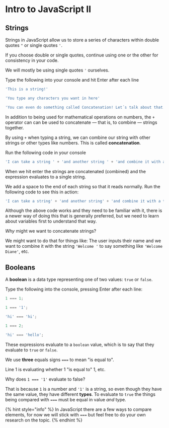 # Intro to JavaScript II

## **Strings**

Strings in JavaScript allow us to store a series of characters within double quotes `"` or single quotes `'`.

If you choose double or single quotes, continue using one or the other for consistency in your code.

We will mostly be using single quotes `'` ourselves.

Type the following into your console and hit Enter after each line

```javascript
'This is a string!'

'You type any characters you want in here'

'You can even do something called Concatenation! Let´s talk about that.'
```

In addition to being used for mathematical operations on numbers, the `+` operator can can be used to concatenate — that is, to combine — strings together.

By using `+` when typing a string, we can combine our string with other strings or other types like numbers. This is called **concatenation**.

Run the following code in your console

```javascript
'I can take a string ' + 'and another string ' + 'and combine it with a third!'
```

When we hit enter the strings are concatenated \(combined\) and the expression evaluates to a single string.

We add a space to the end of each string so that it reads normally. Run the following code to see this in action:

```javascript
'I can take a string' + 'and another string' + 'and combine it with a third!'
```

Although the above code works and they need to be familiar with it, there is a newer way of doing this that is generally preferred, but we need to learn about variables first to understand that way.

_Why_ might we want to concatenate strings?

We might want to do that for things like: The user inputs their name and we want to combine it with the string `'Welcome '` to say something like `'Welcome Diane'`, etc.

## **Booleans**

A **boolean** is a data type representing one of two values: `true` or `false`.

Type the following into the console, pressing Enter after each line:

```javascript
1 === 1;

1 === '1';

'hi' === 'hi';

1 === 2;

'hi' === 'hello';
```

These expressions evaluate to a `boolean` value, which is to say that they evaluate to `true` or `false`.

We use **three** equals signs `===` to mean "is equal to".

Line 1 is evaluating whether 1 "is equal to" 1, etc.

Why does `1 === '1'` evaluate to false?

That is because `1` is a number and `'1'` is a string, so even though they have the same value, they have different **types**. To evaluate to `true` the things being compared with `===` must be equal in value _and_ type.

{% hint style="info" %}
In JavaScript there are a few ways to compare elements, for now we will stick with `===` but feel free to do your own research on the topic.
{% endhint %}

